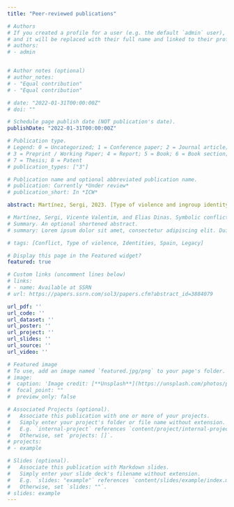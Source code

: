 ```yaml
---
title: "Peer-reviewed publications"

# Authors
# If you created a profile for a user (e.g. the default `admin` user), write the username (folder name) here 
# and it will be replaced with their full name and linked to their profile.
# authors:
# - admin


# Author notes (optional)
# author_notes:
# - "Equal contribution"
# - "Equal contribution"

# date: "2022-01-31T00:00:00Z"
# doi: ""

# Schedule page publish date (NOT publication's date).
publishDate: "2022-01-31T00:00:00Z"

# Publication type.
# Legend: 0 = Uncategorized; 1 = Conference paper; 2 = Journal article;
# 3 = Preprint / Working Paper; 4 = Report; 5 = Book; 6 = Book section;
# 7 = Thesis; 8 = Patent
# publication_types: ["3"]

# Publication name and optional abbreviated publication name.
# publication: Currently *Under review*
# publication_short: In *ICW*

abstract: Martínez, Sergi, 2023. [Type of violence and ingroup identity](https://journals.sagepub.com/doi/abs/10.1177/00220027231190099). Journal of Conflict Resolution. <br> <br> Dinas, Elias, and Sergi Martínez, and Vicente Valentim, 2023. [Social Norm Change, Political Symbols, and Expression of Stigmatized Preferences](https://www.journals.uchicago.edu/doi/10.1086/726951). Journal of Politics. <br> <br> Martínez, Sergi, and Vicente Valentim, and Elias Dinas, 2023. [Symbolic Conflict Resolution and Ingroup Favoritism](https://journals.sagepub.com/doi/abs/10.1177/00220027231155323). Journal of Conflict Resolution. <br> <br> Martínez, Sergi, 2023. [Resena de Rivalidad y Venganza, de Laia Balcells](https://recyt.fecyt.es/index.php/recp/article/download/96201/74946). Revista Española de Ciencia Política.   

# Martínez, Sergi, Vicente Valentim, and Elias Dinas. Symbolic conflict resolution and ingroup favoritism. *Revise and Resubmit*. 
# Summary. An optional shortened abstract.
# summary: Lorem ipsum dolor sit amet, consectetur adipiscing elit. Duis posuere tellus ac convallis placerat. Proin tincidunt magna sed ex sollicitudin condimentum.

# tags: [Conflict, Type of violence, Identities, Spain, Legacy]

# Display this page in the Featured widget?
featured: true

# Custom links (uncomment lines below)
# links:
# - name: Available at SSRN
# url: https://papers.ssrn.com/sol3/papers.cfm?abstract_id=3884079

url_pdf: ''
url_code: ''
url_dataset: ''
url_poster: ''
url_project: ''
url_slides: ''
url_source: ''
url_video: ''

# Featured image
# To use, add an image named `featured.jpg/png` to your page's folder. 
# image:
#  caption: 'Image credit: [**Unsplash**](https://unsplash.com/photos/pLCdAaMFLTE)'
#  focal_point: ""
#  preview_only: false

# Associated Projects (optional).
#   Associate this publication with one or more of your projects.
#   Simply enter your project's folder or file name without extension.
#   E.g. `internal-project` references `content/project/internal-project/index.md`.
#   Otherwise, set `projects: []`.
# projects:
# - example

# Slides (optional).
#   Associate this publication with Markdown slides.
#   Simply enter your slide deck's filename without extension.
#   E.g. `slides: "example"` references `content/slides/example/index.md`.
#   Otherwise, set `slides: ""`.
# slides: example
---
```

